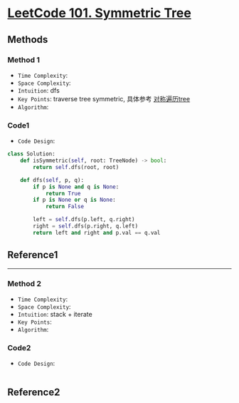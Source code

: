 # [LeetCode 101. Symmetric Tree](https://leetcode-cn.com/problems/symmetric-tree/)

## Methods

### Method 1

* `Time Complexity`:
* `Space Complexity`:
* `Intuition`: dfs
* `Key Points`: traverse tree symmetric, 具体参考 [对称遍历tree](../readme.md)
* `Algorithm`:

### Code1

* `Code Design`:

```python
class Solution:
    def isSymmetric(self, root: TreeNode) -> bool:
        return self.dfs(root, root)

    def dfs(self, p, q):
        if p is None and q is None:
            return True
        if p is None or q is None:
            return False

        left = self.dfs(p.left, q.right)
        right = self.dfs(p.right, q.left)
        return left and right and p.val == q.val
```

## Reference1

----------------------

### Method 2

* `Time Complexity`:
* `Space Complexity`:
* `Intuition`: stack + iterate
* `Key Points`:
* `Algorithm`:

### Code2

* `Code Design`:

```java


```

## Reference2
